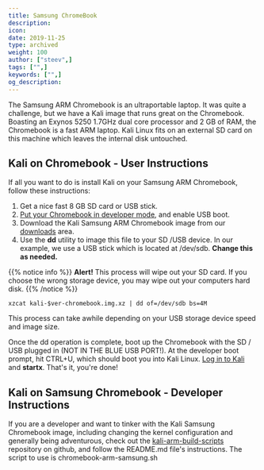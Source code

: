```yaml
---
title: Samsung ChromeBook
description:
icon:
date: 2019-11-25
type: archived
weight: 100
author: ["steev",]
tags: ["",]
keywords: ["",]
og_description:
---
```


The Samsung ARM Chromebook is an ultraportable laptop. It was quite a challenge, but we have a Kali image that runs great on the Chromebook. Boasting an Exynos 5250 1.7GHz dual core processor and 2 GB of RAM, the Chromebook is a fast ARM laptop. Kali Linux fits on an external SD card on this machine which leaves the internal disk untouched.

## Kali on Chromebook - User Instructions

If all you want to do is install Kali on your Samsung ARM Chromebook, follow these instructions:

1. Get a nice fast 8 GB SD card or USB stick.
2. [Put your Chromebook in developer mode](http://www.chromium.org/chromium-os/developer-information-for-chrome-os-devices/samsung-arm-chromebook#TOC-Developer-Mode), and enable USB boot.
3. Download the Kali Samsung ARM Chromebook image from our [downloads](https://www.offensive-security.com/kali-linux-arm-images/) area.
4. Use the **dd** utility to image this file to your SD /USB device. In our example, we use a USB stick which is located at /dev/sdb. **Change this as needed.**

{{% notice info %}}
**Alert!** This process will wipe out your SD card. If you choose the wrong storage device, you may wipe out your computers hard disk.
{{% /notice %}}

```
xzcat kali-$ver-chromebook.img.xz | dd of=/dev/sdb bs=4M
```

This process can take awhile depending on your USB storage device speed and image size.

Once the dd operation is complete, boot up the Chromebook with the SD / USB plugged in (NOT IN THE BLUE USB PORT!). At the developer boot prompt, hit CTRL+U, which should boot you into Kali Linux. [Log in to Kali](/docs/introduction/default-credentials/) and **startx**. That's it, you're done!

## Kali on Samsung Chromebook - Developer Instructions

If you are a developer and want to tinker with the Kali Samsung Chromebook image, including changing the kernel configuration and generally being adventurous, check out the [kali-arm-build-scripts](https://gitlab.com/kalilinux/build-scripts/kali-arm) repository on github, and follow the README.md file's instructions. The script to use is chromebook-arm-samsung.sh
